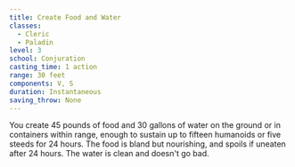 ```yaml
---
title: Create Food and Water
classes:
  - Cleric
  - Paladin
level: 3
school: Conjuration
casting_time: 1 action
range: 30 feet
components: V, S
duration: Instantaneous
saving_throw: None
---
```


You create 45 pounds of food and 30 gallons of water on the ground or in containers within range, enough to sustain up to fifteen humanoids or five steeds for 24 hours. The food is bland but nourishing, and spoils if uneaten after 24 hours. The water is clean and doesn't go bad.

